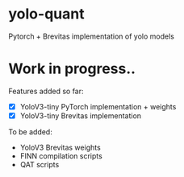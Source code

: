 # yolo-quant
Pytorch + Brevitas implementation of yolo models

# Work in progress..
Features added so far:
- [x] YoloV3-tiny PyTorch implementation + weights
- [x] YoloV3-tiny Brevitas implementation 

To be added:
- YoloV3 Brevitas weights
- FINN compilation scripts
- QAT scripts
